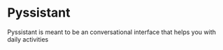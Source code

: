 # Pyssistant

Pyssistant is meant to be an conversational interface that helps you with daily activities
